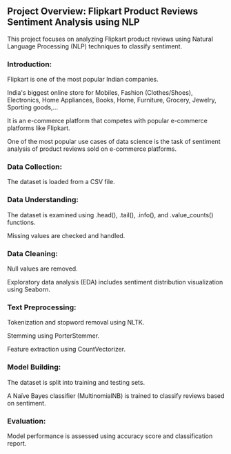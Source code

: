 ## Project Overview: Flipkart Product Reviews Sentiment Analysis using NLP
This project focuses on analyzing Flipkart product reviews using Natural Language Processing (NLP) techniques to classify sentiment. 

### Introduction:
Flipkart is one of the most popular Indian companies.

India's biggest online store for Mobiles, Fashion (Clothes/Shoes), Electronics, Home Appliances, Books, Home, Furniture, Grocery, Jewelry, Sporting goods,...

It is an e-commerce platform that competes with popular e-commerce platforms like Flipkart.

One of the most popular use cases of data science is the task of sentiment analysis of product reviews sold on e-commerce platforms.

### Data Collection:

The dataset is loaded from a CSV file.

### Data Understanding:

The dataset is examined using .head(), .tail(), .info(), and .value_counts() functions.

Missing values are checked and handled.

### Data Cleaning:

Null values are removed.

Exploratory data analysis (EDA) includes sentiment distribution visualization using Seaborn.

### Text Preprocessing:

Tokenization and stopword removal using NLTK.

Stemming using PorterStemmer.

Feature extraction using CountVectorizer.

### Model Building:

The dataset is split into training and testing sets.

A Naïve Bayes classifier (MultinomialNB) is trained to classify reviews based on sentiment.

### Evaluation:

Model performance is assessed using accuracy score and classification report.
